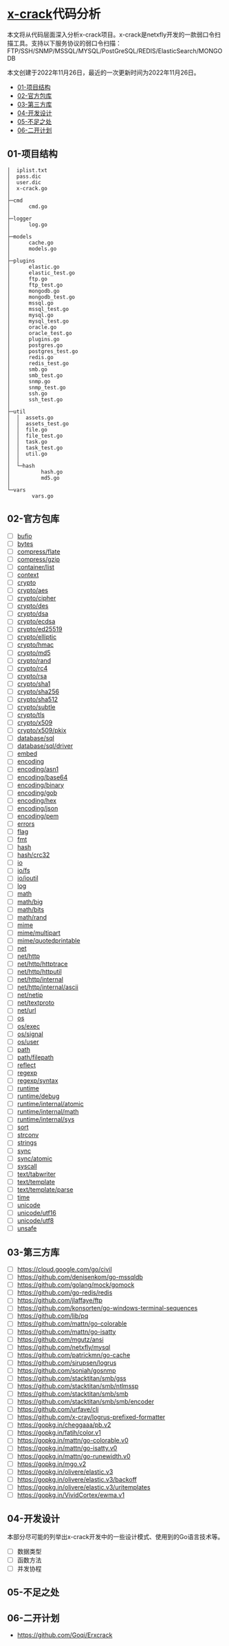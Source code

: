 # [x-crack](https://github.com/netxfly/x-crack)代码分析

本文将从代码层面深入分析x-crack项目。x-crack是netxfly开发的一款弱口令扫描工具。支持以下服务协议的弱口令扫描：FTP/SSH/SNMP/MSSQL/MYSQL/PostGreSQL/REDIS/ElasticSearch/MONGODB

本文创建于2022年11月26日，最近的一次更新时间为2022年11月26日。

- [01-项目结构]()
- [02-官方包库]()
- [03-第三方库]()
- [04-开发设计]()
- [05-不足之处]()
- [06-二开计划]()

## 01-项目结构

```
│  iplist.txt
│  pass.dic
│  user.dic
│  x-crack.go
│  
├─cmd
│      cmd.go
│      
├─logger
│      log.go
│      
├─models
│      cache.go
│      models.go
│      
├─plugins
│      elastic.go
│      elastic_test.go
│      ftp.go
│      ftp_test.go
│      mongodb.go
│      mongodb_test.go
│      mssql.go
│      mssql_test.go
│      mysql.go
│      mysql_test.go
│      oracle.go
│      oracle_test.go
│      plugins.go
│      postgres.go
│      postgres_test.go
│      redis.go
│      redis_test.go
│      smb.go
│      smb_test.go
│      snmp.go
│      snmp_test.go
│      ssh.go
│      ssh_test.go
│      
├─util
│  │  assets.go
│  │  assets_test.go
│  │  file.go
│  │  file_test.go
│  │  task.go
│  │  task_test.go
│  │  util.go
│  │  
│  └─hash
│          hash.go
│          md5.go
│          
└─vars
        vars.go
```

## 02-官方包库

- [ ] [bufio](https://pkg.go.dev/bufio)
- [ ] [bytes](https://pkg.go.dev/bytes)
- [ ] [compress/flate](https://pkg.go.dev/compress/flate)
- [ ] [compress/gzip](https://pkg.go.dev/compress/gzip)
- [ ] [container/list](https://pkg.go.dev/container/list)
- [ ] [context](https://pkg.go.dev/context)
- [ ] [crypto](https://pkg.go.dev/crypto)
- [ ] [crypto/aes](https://pkg.go.dev/crypto/aes)
- [ ] [crypto/cipher](https://pkg.go.dev/crypto/cipher)
- [ ] [crypto/des](https://pkg.go.dev/crypto/des)
- [ ] [crypto/dsa](https://pkg.go.dev/crypto/dsa)
- [ ] [crypto/ecdsa](https://pkg.go.dev/crypto/ecdsa)
- [ ] [crypto/ed25519](https://pkg.go.dev/crypto/ed25519)
- [ ] [crypto/elliptic](https://pkg.go.dev/crypto/elliptic)
- [ ] [crypto/hmac](https://pkg.go.dev/crypto/hmac)
- [ ] [crypto/md5](https://pkg.go.dev/crypto/md5)
- [ ] [crypto/rand](https://pkg.go.dev/crypto/rand)
- [ ] [crypto/rc4](https://pkg.go.dev/crypto/rc4)
- [ ] [crypto/rsa](https://pkg.go.dev/crypto/rsa)
- [ ] [crypto/sha1](https://pkg.go.dev/crypto/sha1)
- [ ] [crypto/sha256](https://pkg.go.dev/crypto/sha256)
- [ ] [crypto/sha512](https://pkg.go.dev/crypto/sha512)
- [ ] [crypto/subtle](https://pkg.go.dev/crypto/subtle)
- [ ] [crypto/tls](https://pkg.go.dev/crypto/tls)
- [ ] [crypto/x509](https://pkg.go.dev/crypto/x509)
- [ ] [crypto/x509/pkix](https://pkg.go.dev/crypto/x509/pkix)
- [ ] [database/sql](https://pkg.go.dev/database/sql)
- [ ] [database/sql/driver](https://pkg.go.dev/database/sql/driver)
- [ ] [embed](https://pkg.go.dev/embed)
- [ ] [encoding](https://pkg.go.dev/encoding)
- [ ] [encoding/asn1](https://pkg.go.dev/encoding/asn1)
- [ ] [encoding/base64](https://pkg.go.dev/encoding/base64)
- [ ] [encoding/binary](https://pkg.go.dev/encoding/binary)
- [ ] [encoding/gob](https://pkg.go.dev/encoding/gob)
- [ ] [encoding/hex](https://pkg.go.dev/encoding/hex)
- [ ] [encoding/json](https://pkg.go.dev/encoding/json)
- [ ] [encoding/pem](https://pkg.go.dev/encoding/pem)
- [ ] [errors](https://pkg.go.dev/errors)
- [ ] [flag](https://pkg.go.dev/flag)
- [ ] [fmt](https://pkg.go.dev/fmt)
- [ ] [hash](https://pkg.go.dev/hash)
- [ ] [hash/crc32](https://pkg.go.dev/hash/crc32)
- [ ] [io](https://pkg.go.dev/io)
- [ ] [io/fs](https://pkg.go.dev/io/fs)
- [ ] [io/ioutil](https://pkg.go.dev/io/ioutil)
- [ ] [log](https://pkg.go.dev/log)
- [ ] [math](https://pkg.go.dev/math)
- [ ] [math/big](https://pkg.go.dev/math/big)
- [ ] [math/bits](https://pkg.go.dev/math/bits)
- [ ] [math/rand](https://pkg.go.dev/math/rand)
- [ ] [mime](https://pkg.go.dev/mime)
- [ ] [mime/multipart](https://pkg.go.dev/mime/multipart)
- [ ] [mime/quotedprintable](https://pkg.go.dev/mime/quotedprintable)
- [ ] [net](https://pkg.go.dev/net)
- [ ] [net/http](https://pkg.go.dev/net/http)
- [ ] [net/http/httptrace](https://pkg.go.dev/net/http/httptrace)
- [ ] [net/http/httputil](https://pkg.go.dev/net/http/httputil)
- [ ] [net/http/internal](https://pkg.go.dev/net/http/internal)
- [ ] [net/http/internal/ascii](https://pkg.go.dev/net/http/internal/ascii)
- [ ] [net/netip](https://pkg.go.dev/net/netip)
- [ ] [net/textproto](https://pkg.go.dev/net/textproto)
- [ ] [net/url](https://pkg.go.dev/net/url)
- [ ] [os](https://pkg.go.dev/os)
- [ ] [os/exec](https://pkg.go.dev/os/exec)
- [ ] [os/signal](https://pkg.go.dev/os/signal)
- [ ] [os/user](https://pkg.go.dev/os/user)
- [ ] [path](https://pkg.go.dev/path)
- [ ] [path/filepath](https://pkg.go.dev/path/filepath)
- [ ] [reflect](https://pkg.go.dev/reflect)
- [ ] [regexp](https://pkg.go.dev/regexp)
- [ ] [regexp/syntax](https://pkg.go.dev/regexp/syntax)
- [ ] [runtime](https://pkg.go.dev/runtime)
- [ ] [runtime/debug](https://pkg.go.dev/runtime/debug)
- [ ] [runtime/internal/atomic](https://pkg.go.dev/runtime/internal/atomic)
- [ ] [runtime/internal/math](https://pkg.go.dev/runtime/internal/math)
- [ ] [runtime/internal/sys](https://pkg.go.dev/runtime/internal/sys)
- [ ] [sort](https://pkg.go.dev/sort)
- [ ] [strconv](https://pkg.go.dev/strconv)
- [ ] [strings](https://pkg.go.dev/strings)
- [ ] [sync](https://pkg.go.dev/sync)
- [ ] [sync/atomic](https://pkg.go.dev/sync/atomic)
- [ ] [syscall](https://pkg.go.dev/syscall)
- [ ] [text/tabwriter](https://pkg.go.dev/text/tabwriter)
- [ ] [text/template](https://pkg.go.dev/text/template)
- [ ] [text/template/parse](https://pkg.go.dev/text/template/parse)
- [ ] [time](https://pkg.go.dev/time)
- [ ] [unicode](https://pkg.go.dev/unicode)
- [ ] [unicode/utf16](https://pkg.go.dev/unicode/utf16)
- [ ] [unicode/utf8](https://pkg.go.dev/unicode/utf8)
- [ ] [unsafe](https://pkg.go.dev/unsafe)

## 03-第三方库

- [ ] https://cloud.google.com/go/civil
- [ ] https://github.com/denisenkom/go-mssqldb
- [ ] https://github.com/golang/mock/gomock
- [ ] https://github.com/go-redis/redis
- [ ] https://github.com/jlaffaye/ftp
- [ ] https://github.com/konsorten/go-windows-terminal-sequences
- [ ] https://github.com/lib/pq
- [ ] https://github.com/mattn/go-colorable
- [ ] https://github.com/mattn/go-isatty
- [ ] https://github.com/mgutz/ansi
- [ ] https://github.com/netxfly/mysql
- [ ] https://github.com/patrickmn/go-cache
- [ ] https://github.com/sirupsen/logrus
- [ ] https://github.com/soniah/gosnmp
- [ ] https://github.com/stacktitan/smb/gss
- [ ] https://github.com/stacktitan/smb/ntlmssp
- [ ] https://github.com/stacktitan/smb/smb
- [ ] https://github.com/stacktitan/smb/smb/encoder
- [ ] https://github.com/urfave/cli
- [ ] https://github.com/x-cray/logrus-prefixed-formatter
- [ ] https://gopkg.in/cheggaaa/pb.v2
- [ ] https://gopkg.in/fatih/color.v1
- [ ] https://gopkg.in/mattn/go-colorable.v0
- [ ] https://gopkg.in/mattn/go-isatty.v0
- [ ] https://gopkg.in/mattn/go-runewidth.v0
- [ ] https://gopkg.in/mgo.v2
- [ ] https://gopkg.in/olivere/elastic.v3
- [ ] https://gopkg.in/olivere/elastic.v3/backoff
- [ ] https://gopkg.in/olivere/elastic.v3/uritemplates
- [ ] https://gopkg.in/VividCortex/ewma.v1

## 04-开发设计

本部分尽可能的列举出x-crack开发中的一些设计模式、使用到的Go语言技术等。

- [ ] 数据类型
- [ ] 函数方法
- [ ] 并发协程

## 05-不足之处

## 06-二开计划

- https://github.com/Goqi/Erxcrack